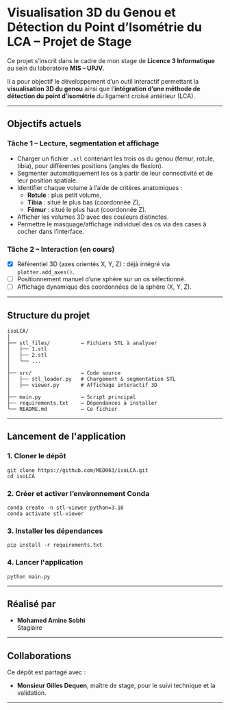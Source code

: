 # Visualisation 3D du Genou et Détection du Point d’Isométrie du LCA – Projet de Stage 

Ce projet s’inscrit dans le cadre de mon stage de **Licence 3 Informatique** au sein du laboratoire **MIS – UPJV**.

Il a pour objectif le développement d’un outil interactif permettant la **visualisation 3D du genou** ainsi que l’**intégration d’une méthode de détection du point d’isométrie** du ligament croisé antérieur (LCA).

---

## Objectifs actuels

### Tâche 1 – Lecture, segmentation et affichage
- Charger un fichier `.stl` contenant les trois os du genou (fémur, rotule, tibia), pour différentes positions (angles de flexion).
- Segmenter automatiquement les os à partir de leur connectivité et de leur position spatiale.
- Identifier chaque volume à l’aide de critères anatomiques :
  - **Rotule** : plus petit volume,
  - **Tibia** : situé le plus bas (coordonnée Z),
  - **Fémur** : situé le plus haut (coordonnée Z).
- Afficher les volumes 3D avec des couleurs distinctes.
- Permettre le masquage/affichage individuel des os via des cases à cocher dans l’interface.

### Tâche 2 – Interaction (en cours)
- [x] Référentiel 3D (axes orientés X, Y, Z) : déjà intégré via `plotter.add_axes()`.
- [ ] Positionnement manuel d’une sphère sur un os sélectionné.
- [ ] Affichage dynamique des coordonnées de la sphère (X, Y, Z).

---

## Structure du projet

```
isoLCA/
│
├── stl_files/          → Fichiers STL à analyser
│   ├── 1.stl
│   ├── 2.stl
│   └── ...
│
├── src/                → Code source
│   ├── stl_loader.py   # Chargement & segmentation STL
│   ├── viewer.py       # Affichage interactif 3D
│
├── main.py             → Script principal
├── requirements.txt    → Dépendances à installer
└── README.md           → Ce fichier
```

---

## Lancement de l'application

### 1. Cloner le dépôt

```
git clone https://github.com/MED063/isoLCA.git
cd isoLCA
```

### 2. Créer et activer l’environnement Conda

```
conda create -n stl-viewer python=3.10
conda activate stl-viewer
```

### 3. Installer les dépendances

```
pip install -r requirements.txt
```

### 4. Lancer l'application

```
python main.py
```
---

## Réalisé par

- **Mohamed Amine Sobhi**  
  Stagiaire   
---

## Collaborations

Ce dépôt est partagé avec :
- **Monsieur Gilles Dequen**, maître de stage, pour le suivi technique et la validation.

---
